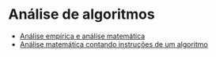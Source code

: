 # Análise de algoritmos

- [Análise empírica e análise matemática](./01_README.md)
- [Análise matemática contando instruções de um algoritmo](./02_README.md)